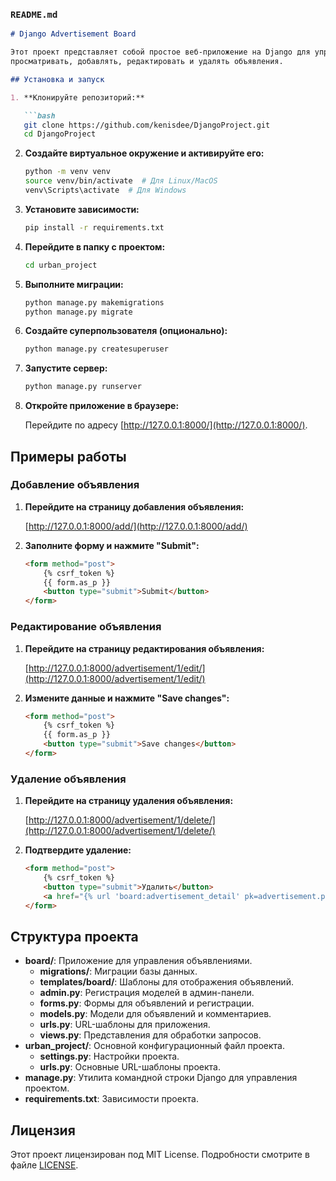 ### `README.md`

```markdown
# Django Advertisement Board

Этот проект представляет собой простое веб-приложение на Django для управления объявлениями. Пользователи могут
просматривать, добавлять, редактировать и удалять объявления.

## Установка и запуск

1. **Клонируйте репозиторий:**

   ```bash
   git clone https://github.com/kenisdee/DjangoProject.git
   cd DjangoProject
   ```

2. **Создайте виртуальное окружение и активируйте его:**

   ```bash
   python -m venv venv
   source venv/bin/activate  # Для Linux/MacOS
   venv\Scripts\activate  # Для Windows
   ```

3. **Установите зависимости:**

   ```bash
   pip install -r requirements.txt
   ```

4. **Перейдите в папку с проектом:**

   ```bash
   cd urban_project
   ```


5. **Выполните миграции:**

   ```bash
   python manage.py makemigrations
   python manage.py migrate
   ```

6. **Создайте суперпользователя (опционально):**

   ```bash
   python manage.py createsuperuser
   ```

7. **Запустите сервер:**

   ```bash
   python manage.py runserver
   ```

8. **Откройте приложение в браузере:**

   Перейдите по адресу [http://127.0.0.1:8000/](http://127.0.0.1:8000/).

## Примеры работы

### Добавление объявления

1. **Перейдите на страницу добавления объявления:**

   [http://127.0.0.1:8000/add/](http://127.0.0.1:8000/add/)

2. **Заполните форму и нажмите "Submit":**

   ```html
   <form method="post">
       {% csrf_token %}
       {{ form.as_p }}
       <button type="submit">Submit</button>
   </form>
   ```

### Редактирование объявления

1. **Перейдите на страницу редактирования объявления:**

   [http://127.0.0.1:8000/advertisement/1/edit/](http://127.0.0.1:8000/advertisement/1/edit/)

2. **Измените данные и нажмите "Save changes":**

   ```html
   <form method="post">
       {% csrf_token %}
       {{ form.as_p }}
       <button type="submit">Save changes</button>
   </form>
   ```

### Удаление объявления

1. **Перейдите на страницу удаления объявления:**

   [http://127.0.0.1:8000/advertisement/1/delete/](http://127.0.0.1:8000/advertisement/1/delete/)

2. **Подтвердите удаление:**

   ```html
   <form method="post">
       {% csrf_token %}
       <button type="submit">Удалить</button>
       <a href="{% url 'board:advertisement_detail' pk=advertisement.pk %}">Отмена</a>
   </form>
   ```

## Структура проекта

- **board/**: Приложение для управления объявлениями.
    - **migrations/**: Миграции базы данных.
    - **templates/board/**: Шаблоны для отображения объявлений.
    - **admin.py**: Регистрация моделей в админ-панели.
    - **forms.py**: Формы для объявлений и регистрации.
    - **models.py**: Модели для объявлений и комментариев.
    - **urls.py**: URL-шаблоны для приложения.
    - **views.py**: Представления для обработки запросов.
- **urban_project/**: Основной конфигурационный файл проекта.
    - **settings.py**: Настройки проекта.
    - **urls.py**: Основные URL-шаблоны проекта.
- **manage.py**: Утилита командной строки Django для управления проектом.
- **requirements.txt**: Зависимости проекта.

## Лицензия

Этот проект лицензирован под MIT License. Подробности смотрите в файле [LICENSE](LICENSE.md).
